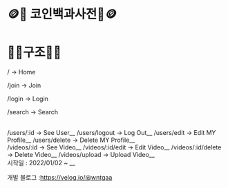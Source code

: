 # 🪙🤑 코인백과사전🤑🪙


<h1>🚧🚧구조🚧🚧</h1>
/ -> Home  

/join -> Join  

/login -> Login  

/search -> Search  

</br>
/users/:id -> See User__      
/users/logout -> Log Out__   
/users/edit -> Edit MY Profile__   
/users/delete -> Delete MY Profile__
</br>
/videos/:id -> See Video__   
/videos/:id/edit -> Edit Video__   
/videos/:id/delete -> Delete Video__   
/videos/upload -> Upload Video__   
</br>
시작일 : 2022/01/02 ~ __

개발 블로그 :https://velog.io/@wntgaa
